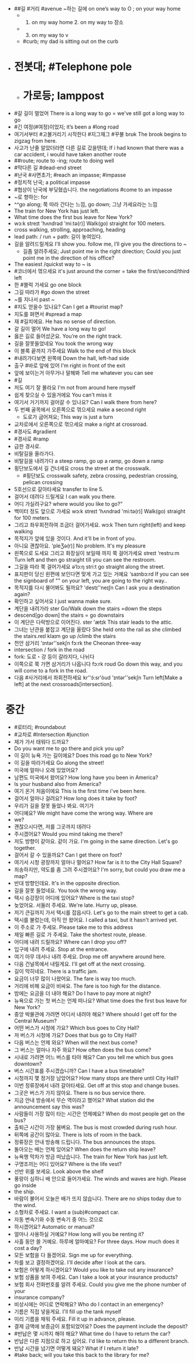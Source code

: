 * ##길 #거리 #avenue 	~하는 길에 on one’s way to O ; on your way home
	* 1. on my way home 2. on my way to 장소
	* 3. on my way to v
	* #curb; my dad is sitting out on the curb	
* # 전봇대; #Telephone pole
	* # 가로등; lamppost 
* #갈 길이 멀었어 There is a long way to go = we've still got a long way to go
* #긴 여정(#여정)이었지; it’s been a #long road
* 여기서부터 #고불거리기 시작한다 #지그재그 #꾸불 brʊk The brook begins to zigzag from here.
* 사고가 난줄 알았더라면 다른 길로 갔을텐데; If i had known that there was a car accident, i would have taken another route
* ##route; route to -ing; route to doing well
* #막다른 길 #dead-end street
* #난국 #사면초가; #reach an impasse; #impasse
* #정치적 난국; a political impasse
* #협상이 난국에 부딪혔습니다. the negotiations #come to an impasse
* ~로 향하는: for
* ^^go along; 쭉 따라 간다는 느낌, go down; 그냥 가세요라는 느낌
* The train for New York has just left. 
* What time does the first bus leave for New York? 
* wɔ:k streɪt 'hʌndrəd 'mi:tə(r)] Walk(go) straight for 100 meters.
* cross	walking, strolling, approaching, heading
* lead path:	/ run + path: 길이 놓여있다.
* 길을 알려드릴게요 	 I'll show you. follow me, I’ll give you the directions to ~
	* 길좀 알려주세요; Just point me in the right direction; Could you just point me in the direction of his office?
* The easiest /quickst way to ~ is 
* #코너에서 꺾으세요 it's just around the corner = take the first/second/third left
* 한 #블럭 가세요 go one block
* 그길 따라가 #go down the street
* ~를 지나서 past ~
* #지도 얻을수 있나요? Can I get a #tourist map?
* 지도를 펴면서 #spread a map
* 재 #길치에요. 						 He has no sense of direction.
* 갈 길이 멀어 						 We have a long way to go!
* 옳은 길로 들어섰군요. 						 You’re on the right track. 
* 길을 잘못들었네요 							 You took the wrong way
* 이 블록 끝까지 가주세요 						 Walk to the end of this block
* #내려가다보면 왼쪽에						 Down the hall, left-had side
* 출구 #바로 앞에 있어 I'm right in front of the exit
* 앞에 보이는거 아무거나 말해봐 Tell me whatever you can see
* #길
* 저도 여기 잘 몰라요	I'm not from around here myself
* 쉽게 찾으실 수 있을거에요	You can't miss it
* 여기서 거기까지 걸어갈 수 있나요?	Can I walk there from here?
* 두 번째 골목에서 오른쪽으로 꺾으세요	make a second right 
	* 도로가 굽어져요; This way is just a turn
* 교차로에서 오른쪽으로 꺾으세요	make a right at crossroad.
* #경사도	#gradient
* #경사로	#ramp
* 급한 경사로.
* 비탈길을 올라가다.
* 비탈길을 내려가다	a steep ramp, go up a ramp, go down a ramp
* 횡단보도에서 길 건너세요	cross the street at the crosswalk.
	* #횡단보도 		 crosswalk safety, zebra crossing, pedestrian crossing, pelican crossing
* 5호선으로 갈아타세요	transfer to line 5.
* 걸어서 데려다 드릴게요	I can walk you there.
* 어디 가실려구요?	where would you like to go?" 
* 백미터 정도 앞으로 가세요	wɔ:k streɪt 'hʌndrəd 'mi:tə(r)] Walk(go) straight for 100 meters.
* 그리고 좌우회전하여 조금더 걸어가세요.	wɔ:k Then turn right(left) and keep walking
* 목적지가 앞에 있을 것이다.	And it'll be in front of you.
* 아니요 괜찮아요.	'pleƷə(r)] No problem. It's my pleasure 
* 왼쪽으로 도세요 그리고 화장실이 보일때 까지 쭉 걸어가세요	streɪt ‘restru:m Turn left and then go straight till you can see the restroom.
* 그길을 따라 쭉 걸어가세요	ə‘lɔ:ŋ stri:t go straight along the street.
* 표지판이 당신 왼편에 보인다면 맞게 가고 있는 거예요	‘saɪnbɔ:rd If you can see the signboard of "" on your left, you are going to the right way..
* 목적지를 다시 물어봐도 될까요?	'destɪ''neɪʃn Can I ask you a destination again?
* 확인하고 싶어서요	I just wanna make sure.
* 계단을 내려가라	ster Go/Walk down the stairs =down the steps
* descend[go down] the stairs = go downstairs 
* 이 계단은 다락방으로 이어진다. 	ster 'ӕtɪk This stair leads to the attic.
* 그녀는 난관을 붙잡고 계단을 올랐다 	She held onto the rail as she climbed the stairs.reɪl klaɪm go up /climb the stairs
* 천안 삼거리 	'ɪntər''sekʃn fɔ:rk the Cheonan three-way
* intersection / fork in the road
* fork: 도로・강 등이 갈라지다, 나뉘다 
* 이쪽으로 쭉 가면 삼거리가 나옵니다 	fɔ:rk roʊd Go down this way, and you will come to a fork in the road. 
* 다음 #사거리에서 좌회전하세요 	kr''ɔ́:sr'òud 'ɪntər''sekʃn Turn left[Make a left] at the next crossroads[intersection].

# 중간
* #로터리; #roundabout
* #교차로	#Intersection #junction
* 제가 가서 태워다 드까요?
* 	Do you want me to go there and pick you up?
* 이 길이 뉴욕 가는 길이에요?	Does this road go to New York?
* 이 길을 따라가세요 	Go along the street!
* 미국에 얼마나 오래 있었어요?
* 남편도 미국에서 왔어요?	How long have you been in America?
* Is your husband also from America?
* 여기 온거 처음이에요	This is the first time i've been here.
* 걸어서 얼마나 걸려요? 	How long does it take by foot? 
* 우리가 길을 잘못 들었나 봐요. 여기가
* 어디예요? 	We might have come the wrong way. Where are
* we?
* 괜찮으시다면, 저를 그곳까지 데려다
* 주시겠어요? 	Would you mind taking me there? 
* 저도 방향이 같아요. 같이 가요. 	I'm going in the same direction. Let's go together. 
* 걸어서 갈 수 있을까요? 	Can I get there on foot? 
* 여기서 시청 광장까지 얼마나 멀어요? 	How far is it to the City Hall Square?
* 죄송하지만, 약도를 좀 그려 주시겠어요? 	I'm sorry, but could you draw me a map? 
* 반대 방향인데요. 	It's in the opposite direction. 
* 길을 잘못 들었네요. 	You took the wrong way. 
* 택시 승강장이 어디에 있어요? 	Where is the taxi stop? 
* 늦었어요. 서둘러 주세요. 	We're late. Hurry up, please. 
* 저기 큰길까지 가서 택시를 잡읍시다. 	Let's go to the main street to get a cab. 
* 택시를 불렀는데, 아직 안 왔어요. 	I called a taxi, but it hasn't arrived yet. 
* 이 주소로 가 주세요. 	Please take me to this address
* 제일 빠른 길로 가 주세요. 	Take the shortest route, please. 
* 어디에 내려 드릴까요? 	Where can I drop you off? 
* 입구에 내려 주세요. 	Stop at the entrance.
* 여기 아무 데서나 내려 주세요. 	Drop me off anywhere around here.
* 다음 건널목에서 내릴게요. 	I'll get off at the next crossing. 
* 길이 막히네요. 	There is a traffic jam. 
* 요금이 너무 많이 나왔어요. 	The fare is way too much. 
* 거리에 비해 요금이 비싸요. 	The fare is too high for the distance. 
* 밤에는 요금을 더 내야 해요? 	Do I have to pay more at night? 
* 뉴욕으로 가는 첫 버스는 언제 떠나요? 	What time does the first bus leave for New York? 
* 중앙 박물관에 가려면 어디서 내려야 해요? 	Where should I get off for the Central Museum? 
* 어떤 버스가 시청에 가요? 	Which bus goes to City Hall? 
* 저 버스가 시청에 가요? 	Does that bus go to City Hall?
* 다음 버스는 언제 와요? 	When will the next bus come? 
* 그 버스는 얼마나 자주 와요? 	How often does the bus come? 
* 시내로 가려면 어느 버스를 타야 해요?	Can you tell me which bus goes downtown? 
* 버스 시간표를 주시겠습니까? 	Can I have a bus timetable? 
* 시청까지 몇 정거장 남았어요? 	How many stops are there until City Hall? 
* 이번 정류장에서 내려 갈아타세요. 	Get off at this stop and change buses. 
* 그곳은 버스가 가지 않아요. 	There is no bus service there. 
* 지금 안내 방송에서 무슨 역이라고 했어요? 	What station did the announcement say this was? 
* 사람들이 가장 많이 타는 시간은 언제예요? 	When do most people get on the bus? 
* 출퇴근 시간이 가장 붐벼요. 	The bus is most crowded during rush hour.
* 뒤쪽에 공간이 많아요. 	There is lots of room in the back. 
* 정류장은 안내 방송해 드립니다. 	The bus announces the stops. 
* 돌아오는 배는 언제 있어요? 	When does the return ship leave? 
* 뉴욕행 막차가 방금 떠났습니다. 	The train for New York has just left. 
* 구명조끼는 어디 있어요? 	Where is the life vest? 
* 선반 위를 보세요. 	Look above the shelf
* 풍랑이 심하니 배 안으로 들어가세요. 	The winds and waves are high. Please go inside
* the ship. 
* 바람이 불어서 오늘은 배가 뜨지 않습니다. 	There are no ships today due to the wind. 
* 소형차로 주세요. 	I want a (sub)#compact car. 
* 자동 변속기와 수동 변속기 중 어느 것으로
* 하시겠어요? 	Automatic or manual?
* 얼마나 사용하실 거예요? 	How long will you be renting it? 
* 사흘 동안 쓸 거예요. 하루에 얼마예요? 	For three days. How much does it cost a day? 
* 모든 보험을 다 들겠어요. 	Sign me up for everything. 
* 차를 보고 결정하겠어요. 	I'll decide after I look at the cars. 
* 보험은 어떻게 하시겠어요? 	Would you like to take out any insurance? 
* 보험 상품을 보여 주세요. 	Can I take a look at your insurance products?
* 보험 회사 전화번호를 알려 주세요. 	Could you give me the phone number of your
* insurance company?
* 비상시에는 어디로 연락해요? 	Who do I contact in an emergency? 
* 기름은 직접 넣을게요. 	I'll fill up the tank myself
* 미리 기름을 채워 주세요. 	Fill it up in advance, please. 
* 결제 금액에 보증금이 포함되었어요? 	Does the payment include the deposit? 
* #반납은 몇 시까지 해야 해요? What time do I have to return the car? 
* 반납은 다른 지점으로 하고 싶어요. I'd like to return this to a different branch. 
* 반납 시간을 넘기면 어떻게 돼요? What if I return it late?
* #take back; will you take this back to the library for me?
